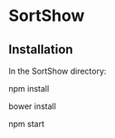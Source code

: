# SortShow

## Installation
  In the SortShow directory:

  npm install

  bower install

  npm start
